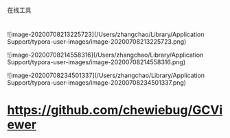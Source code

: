 

在线工具

# 





![image-20200708213225723](/Users/zhangchao/Library/Application Support/typora-user-images/image-20200708213225723.png)



![image-20200708214558316](/Users/zhangchao/Library/Application Support/typora-user-images/image-20200708214558316.png)









![image-20200708234501337](/Users/zhangchao/Library/Application Support/typora-user-images/image-20200708234501337.png)









# https://github.com/chewiebug/GCViewer